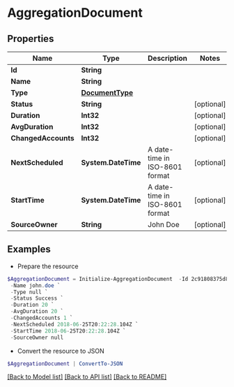 # AggregationDocument
## Properties

Name | Type | Description | Notes
------------ | ------------- | ------------- | -------------
**Id** | **String** |  | 
**Name** | **String** |  | 
**Type** | [**DocumentType**](DocumentType.md) |  | 
**Status** | **String** |  | [optional] 
**Duration** | **Int32** |  | [optional] 
**AvgDuration** | **Int32** |  | [optional] 
**ChangedAccounts** | **Int32** |  | [optional] 
**NextScheduled** | **System.DateTime** | A date-time in ISO-8601 format | [optional] 
**StartTime** | **System.DateTime** | A date-time in ISO-8601 format | [optional] 
**SourceOwner** | **String** | John Doe | [optional] 

## Examples

- Prepare the resource
```powershell
$AggregationDocument = Initialize-AggregationDocument  -Id 2c91808375d8e80a0175e1f88a575222 `
 -Name john.doe `
 -Type null `
 -Status Success `
 -Duration 20 `
 -AvgDuration 20 `
 -ChangedAccounts 1 `
 -NextScheduled 2018-06-25T20:22:28.104Z `
 -StartTime 2018-06-25T20:22:28.104Z `
 -SourceOwner null
```

- Convert the resource to JSON
```powershell
$AggregationDocument | ConvertTo-JSON
```

[[Back to Model list]](../README.md#documentation-for-models) [[Back to API list]](../README.md#documentation-for-api-endpoints) [[Back to README]](../README.md)

